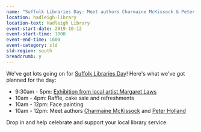 ```yaml
---
name: "Suffolk Libraries Day: Meet authors Charmaine McKissock & Peter Holland, raffle, face painting and cake sale"
location: hadleigh-library
location-text: Hadleigh Library
event-start-date: 2019-10-12
event-start-time: 1000
event-end-time: 1600
event-category: sld
sld-region: south
breadcrumb: y
---
```


We've got lots going on for [Suffolk Libraries Day](/suffolk-libraries-day/)! Here's what we've got planned for the day:

* 9:30am - 5pm: [Exhibition from local artist Margaret Laws](/events/hadleigh-2019-10-11-margaret-laws/)
* 10am - 4pm: Raffle, cake sale and refreshments
* 10am - 12pm: Face painting
* 10am - 12pm: Meet authors [Charmaine McKissock](https://wobblylearning.co.uk/) and [Peter Holland](https://www.brigand.london/meet-the-team)

Drop in and help celebrate and support your local library service.

